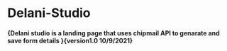 # Delani-Studio
#### {Delani studio is a landing page that uses chipmail API to genarate and save form details }{version1.0 10/9/2021}
